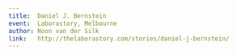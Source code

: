 ```yaml
---
title:  Daniel J. Bernstein
event:  Laborastory, Melbourne
author: Noon van der Silk
link:   http://thelaborastory.com/stories/daniel-j-bernstein/
---
```


